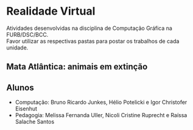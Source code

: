 # Realidade Virtual

Atividades desenvolvidas na disciplina de Computação Gráfica na FURB/DSC/BCC.  
Favor utilizar as respectivas pastas para postar os trabalhos de cada unidade.  

## Mata Atlântica: animais em extinção  

## Alunos  

- Computação: Bruno Ricardo Junkes, Hélio Potelicki e Igor Christofer Eisenhut  
- Pedagogia: Melissa Fernanda Uller, Nicoli Cristine Ruprecht e Raíssa Salache Santos  
